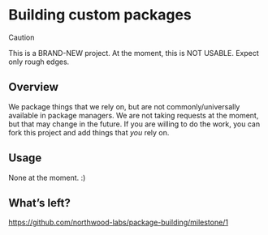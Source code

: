 # Building custom packages

> [!CAUTION]
> This is a BRAND-NEW project. At the moment, this is NOT USABLE. Expect only rough edges.

## Overview

We package things that we rely on, but are not commonly/universally available in package managers. We are not taking requests at the moment, but that may change in the future. If you are willing to do the work, you can fork this project and add things that _you_ rely on.

## Usage

None at the moment. :)

## What’s left?

<https://github.com/northwood-labs/package-building/milestone/1>

